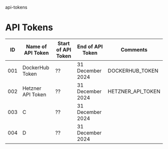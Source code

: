 api-tokens
# API Tokens

| ID | Name of API Token | Start of API Token | End of API Token | Comments |
| -- | -- | -- | -- | -- |
| 001 | DockerHub Token | ?? | 31 December 2024 | DOCKERHUB_TOKEN |
| 002 | Hetzner API Token | ?? | 31 December 2024 | HETZNER_API_TOKEN |
| 003 | C | ?? | 31 December 2024 | |
| 004 | D | ?? | 31 December 2024 | |
